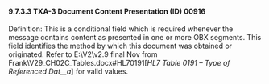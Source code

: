 #### 9.7.3.3 TXA-3 Document Content Presentation (ID) 00916

Definition: This is a conditional field which is required whenever the message contains content as presented in one or more OBX segments. This field identifies the method by which this document was obtained or originated. Refer to E:\\V2\\v2.9 final Nov from Frank\\V29_CH02C_Tables.docx#HL70191[_HL7 Table 0191 – Type of Referenced Dat__a_] for valid values.

